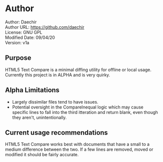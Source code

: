 # Author
Author: Daechir <br/>
Author URL: https://github.com/daechir <br/>
License: GNU GPL <br/>
Modified Date: 09/04/20 <br/>
Version: v1a


## Purpose
HTML5 Text Compare is a minimal diffing utility for offline or local usage. <br/>
Currently this project is in ALPHA and is very quirky.


## Alpha Limitations
* Largely dissimilar files tend to have issues.
* Potential oversight in the CompareInequal logic which may cause specific lines to fall into the third itteration and return blank, even though they aren't, unintentionally.


## Current usage recommendations
HTML5 Text Compare works best with documents that have a small to a medium difference between the two.
If a few lines are removed, moved or modified it should be fairly accurate.
